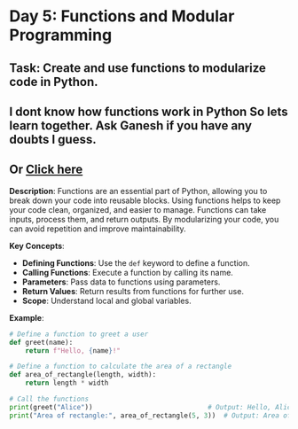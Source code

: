 # Day 5: Functions and Modular Programming

## **Task**: Create and use functions to modularize code in Python.

## I dont know how functions work in Python So lets learn together. Ask Ganesh if you have any doubts I guess. 
## Or [Click here](https://www.w3schools.com/python/python_functions.asp)

**Description**:
Functions are an essential part of Python, allowing you to break down your code into reusable blocks. Using functions helps to keep your code clean, organized, and easier to manage. Functions can take inputs, process them, and return outputs. By modularizing your code, you can avoid repetition and improve maintainability.

**Key Concepts**:
- **Defining Functions**: Use the `def` keyword to define a function.
- **Calling Functions**: Execute a function by calling its name.
- **Parameters**: Pass data to functions using parameters.
- **Return Values**: Return results from functions for further use.
- **Scope**: Understand local and global variables.

**Example**:
```python
# Define a function to greet a user
def greet(name):
    return f"Hello, {name}!"

# Define a function to calculate the area of a rectangle
def area_of_rectangle(length, width):
    return length * width

# Call the functions
print(greet("Alice"))                             # Output: Hello, Alice!
print("Area of rectangle:", area_of_rectangle(5, 3))  # Output: Area of rectangle: 15


